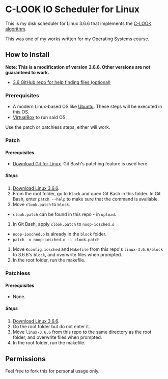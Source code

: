 # C-LOOK IO Scheduler for Linux
This is my disk scheduler for Linux 3.6.6 that implements the [C-LOOK algorithm](https://www.geeksforgeeks.org/c-look-disk-scheduling-algorithm/). 

This was one of my works written for my Operating Systems course.

## How to Install
**Note: This is a modification of version 3.6.6. Other versions are not guaranteed to work.**
* [3.6 GitHub repo for help finding files (optional)](https://github.com/torvalds/linux/tree/v3.6)

### Prerequisites
* A modern Linux-based OS like [Ubuntu](https://ubuntu.com/). These steps will be executed in this OS.
* [VirtualBox](https://www.virtualbox.org/) to run said OS. 

Use the patch or patchless steps, either will work.

### Patch

#### Prerequisites
* [Download Git for Linux](https://git-scm.com/). Git Bash's patching feature is used here.

##### Steps
1. [Download Linux 3.6.6](https://launchpad.net/linux/3.6/3.6.6).
1. From the root folder, go to `block` and open Git Bash in this folder. In Git Bash, enter `patch --help` to make sure that the command is available.
1. Move `clook.patch` to `block`.
  * `clook.patch` can be found in this repo - in `upload`.
1. In Git Bash, apply `clook.patch` to `noop-iosched.o`
  * `noop-iosched.o` is already in the `block` folder.
  * `patch -u noop-iosched.o -i clook.patch`
1. Move `Kconfig.iosched` and `Makefile` from this repo's `linux-3.6.6/block` to 3.6.6's `block`, and overwrite files when prompted.
1. In the root folder, run the makefile.

### Patchless

#### Prerequisites
* None.

##### Steps
1. [Download Linux 3.6.6](https://launchpad.net/linux/3.6/3.6.6).
1. Go the root folder but do not enter it.
1. Move `linux-3.6.6` from this repo to the same directory as the root folder, and overwrite files when prompted.
1. In the root folder, run the makefile.

## Permissions

Feel free to fork this for personal usage only.
